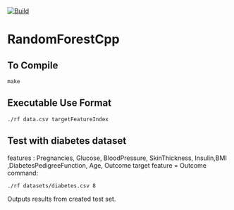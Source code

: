 [![Build](https://github.com/chrisclaire03/RandomForestCpp/actions/workflows/c-cpp.yml/badge.svg)](https://github.com/chrisclaire03/RandomForestCpp/actions/workflows/c-cpp.yml)
# RandomForestCpp

## To Compile

```
make
```

## Executable Use Format

```
./rf data.csv targetFeatureIndex
```

## Test with diabetes dataset

features : Pregnancies, Glucose, BloodPressure, SkinThickness, Insulin,BMI ,DiabetesPedigreeFunction, Age, Outcome
target feature = Outcome
command:

```
./rf datasets/diabetes.csv 8
```

Outputs results from created test set.
